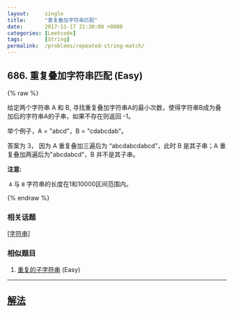 ```yaml
---
layout:     single
title:      "重复叠加字符串匹配"
date:       2017-11-17 21:30:00 +0800
categories: [Leetcode]
tags:       [String]
permalink:  /problems/repeated-string-match/
---
```


## 686. 重复叠加字符串匹配 (Easy)

{% raw %}

<p>给定两个字符串 A 和 B, 寻找重复叠加字符串A的最小次数，使得字符串B成为叠加后的字符串A的子串，如果不存在则返回 -1。</p>

<p>举个例子，A = &quot;abcd&quot;，B = &quot;cdabcdab&quot;。</p>

<p>答案为 3，&nbsp;因为 A 重复叠加三遍后为&nbsp;&ldquo;abcdabcdabcd&rdquo;，此时 B 是其子串；A 重复叠加两遍后为&quot;abcdabcd&quot;，B 并不是其子串。</p>

<p><strong>注意:</strong></p>

<p>&nbsp;<code>A</code>&nbsp;与&nbsp;<code>B</code>&nbsp;字符串的长度在1和10000区间范围内。</p>

{% endraw %}

### 相关话题
  [[字符串](https://github.com/openset/leetcode/tree/master/tag/string/README.md)]

### 相似题目
  1. [重复的子字符串](/problems/repeated-substring-pattern) (Easy)

---

## [解法](https://github.com/openset/leetcode/tree/master/problems/repeated-string-match)
